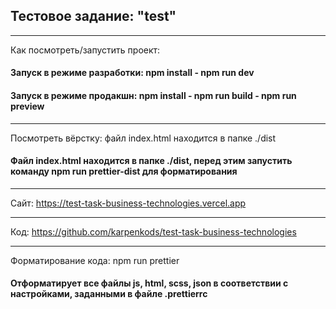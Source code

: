 ## Тестовое задание: "test"

***
Как посмотреть/запустить проект:

#### Запуск в режиме разработки: npm install - npm run dev

#### Запуск в режиме продакшн: npm install - npm run build - npm run preview

***
Посмотреть вёрстку: файл index.html находится в папке ./dist

#### Файл index.html находится в папке ./dist, перед этим запустить команду npm run prettier-dist для форматирования


***
Сайт: https://test-task-business-technologies.vercel.app

***
Код: https://github.com/karpenkods/test-task-business-technologies

***
Форматирование кода: npm run prettier

#### Отформатирует все файлы js, html, scss, json в соответствии с настройками, заданными в файле .prettierrc
